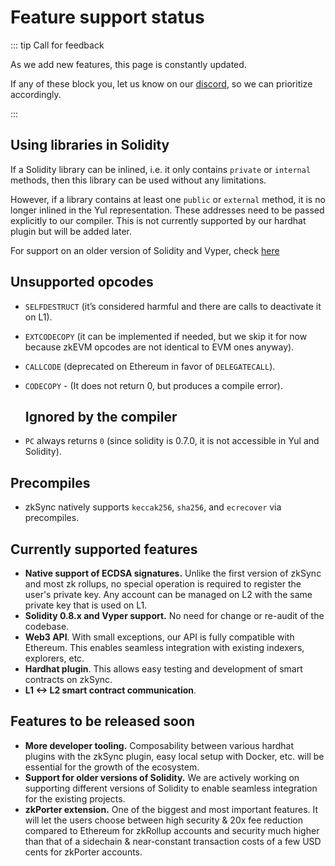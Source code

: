 # Feature support status

::: tip Call for feedback

As we add new features, this page is constantly updated.

If any of these block you, let us know on our [discord](https://discord.gg/px2aR7w), so we can prioritize accordingly.

:::

## Using libraries in Solidity

If a Solidity library can be inlined, i.e. it only contains `private` or `internal` methods, then this library can be used without any limitations.

However, if a library contains at least one `public` or `external` method, it is no longer inlined in the Yul representation. These addresses need to be passed explicitly to our compiler. This is not currently supported by our hardhat plugin but will be added later.

For support on an older version of Solidity and Vyper, check [here](../developer-guides/contracts/contracts.md#solidity-vyper-support)

## Unsupported opcodes

- `SELFDESTRUCT` (it’s considered harmful and there are calls to deactivate it on L1).

- `EXTCODECOPY` (it can be implemented if needed, but we skip it for now because zkEVM opcodes are not identical to EVM ones anyway).

- `CALLCODE` (deprecated on Ethereum in favor of `DELEGATECALL`).

- `CODECOPY` - (It does not return 0, but produces a compile error).
  
  ## Ignored by the compiler

- `PC` always returns `0` (since solidity is 0.7.0, it is not accessible in Yul and Solidity).

## Precompiles

- zkSync natively supports `keccak256`, `sha256`, and `ecrecover` via precompiles.

## Currently supported features

- **Native support of ECDSA signatures.** Unlike the first version of zkSync and most zk rollups, no special operation is required to register the user's private key. Any account can be managed on L2 with the same private key that is used on L1.
- **Solidity 0.8.x and Vyper support.** No need for change or re-audit of the codebase.
- **Web3 API**. With small exceptions, our API is fully compatible with Ethereum. This enables seamless integration with existing indexers, explorers, etc.
- **Hardhat plugin**. This allows easy testing and development of smart contracts on zkSync.
- **L1 <-> L2 smart contract communication**.

## Features to be released soon

- **More developer tooling.** Composability between various hardhat plugins with the zkSync plugin, easy local setup with Docker, etc. will be essential for the growth of the ecosystem.
- **Support for older versions of Solidity.** We are actively working on supporting different versions of Solidity to enable seamless integration for the existing projects.
- **zkPorter extension.** One of the biggest and most important features. It will let the users choose between high security & 20x fee reduction compared to Ethereum for zkRollup accounts and security much higher than that of a sidechain & near-constant transaction costs of a few USD cents for zkPorter accounts.
